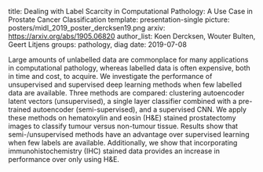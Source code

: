 title: Dealing with Label Scarcity in Computational Pathology: A Use Case in Prostate Cancer Classification
template: presentation-single
picture: posters/midl_2019_poster_dercksen19.png
arxiv: https://arxiv.org/abs/1905.06820
author_list: Koen Dercksen, Wouter Bulten, Geert Litjens
groups: pathology, diag
date: 2019-07-08

Large amounts of unlabelled data are commonplace for many applications in computational pathology, whereas labelled data is often expensive, both in time and cost, to acquire. We investigate the performance of unsupervised and supervised deep learning methods when few labelled data are available. Three methods are compared: clustering autoencoder latent vectors (unsupervised), a single layer classifier combined with a pre-trained autoencoder (semi-supervised), and a supervised CNN. We apply these methods on hematoxylin and eosin (H&E) stained prostatectomy images to classify tumour versus non-tumour tissue. Results show that semi-/unsupervised methods have an advantage over supervised learning when few labels are available. Additionally, we show that incorporating immunohistochemistry (IHC) stained data provides an increase in performance over only using H&E.

